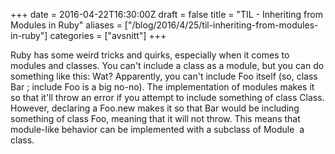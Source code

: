 +++
date = 2016-04-22T16:30:00Z
draft = false
title = "TIL - Inheriting from Modules in Ruby"
aliases = ["/blog/2016/4/25/til-inheriting-from-modules-in-ruby"]
categories = ["avsnitt"]
+++

Ruby has some weird tricks and quirks, especially when it comes to modules and classes.
You can't include a class as a module, but you can do something like this:
Wat?
Apparently, you can't include Foo itself (so, class Bar ; include Foo is a big no-no). The implementation of modules makes it so that it'll throw an error if you attempt to include something of class Class. However, declaring a Foo.new makes it so that Bar would be including something of class Foo, meaning that it will not throw. This means that module-like behavior can be implemented with a subclass of Module &nbsp;a class.

